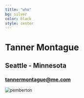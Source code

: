 ```yaml
---
title: "who"
bg: silver
color: black
style: center
---
```


# Tanner Montague

## Seattle - Minnesota

### [tannermontague@me.com](tannermontague@me.com)
![pemberton](https://www.dropbox.com/home/Tan%20clips?preview=IMG_4498.JPG)

